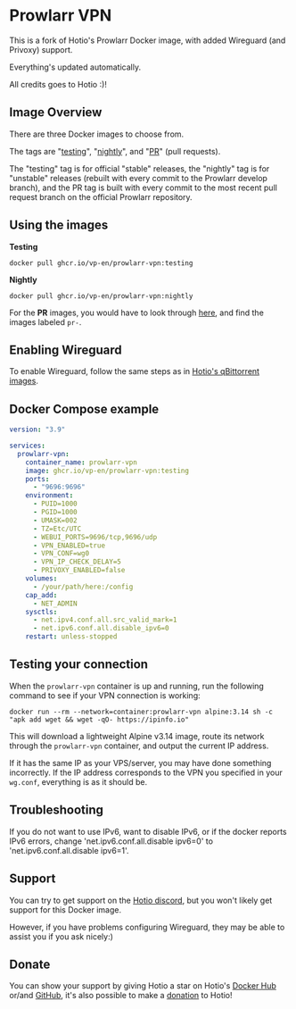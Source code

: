 # Prowlarr VPN

This is a fork of Hotio's Prowlarr Docker image, with added Wireguard (and Privoxy) support.

Everything's updated automatically.

All credits goes to Hotio :)!

## Image Overview

There are three Docker images to choose from.

The tags are "[testing](https://github.com/vp-en/prowlarr-vpn/tree/testing)", "[nightly](https://github.com/vp-en/prowlarr-vpn/tree/nightly)", and "[PR](https://github.com/vp-en/prowlarr-vpn/tree/pr)" (pull requests).

The "testing" tag is for official "stable" releases, the "nightly" tag is for "unstable" releases (rebuilt with every commit to the Prowlarr develop branch), and the PR tag is built with every commit to the most recent pull request branch on the official Prowlarr repository.


## Using the images

**Testing**

`docker pull ghcr.io/vp-en/prowlarr-vpn:testing`


**Nightly**

`docker pull ghcr.io/vp-en/prowlarr-vpn:nightly`


For the **PR** images, you would have to look through [here](https://github.com/vp-en/prowlarr-vpn/pkgs/container/prowlarr-vpn/versions), and find the images labeled `pr-`.


## Enabling Wireguard

To enable Wireguard, follow the same steps as in [Hotio's qBittorrent images](https://hotio.dev/containers/qbittorrent/#wireguard-vpn-support).


## Docker Compose example


``` yaml
version: "3.9"

services:
  prowlarr-vpn:
    container_name: prowlarr-vpn
    image: ghcr.io/vp-en/prowlarr-vpn:testing
    ports:
      - "9696:9696"
    environment:
      - PUID=1000
      - PGID=1000
      - UMASK=002
      - TZ=Etc/UTC
      - WEBUI_PORTS=9696/tcp,9696/udp
      - VPN_ENABLED=true
      - VPN_CONF=wg0
      - VPN_IP_CHECK_DELAY=5
      - PRIVOXY_ENABLED=false
    volumes:
      - /your/path/here:/config
    cap_add:
      - NET_ADMIN
    sysctls:
      - net.ipv4.conf.all.src_valid_mark=1
      - net.ipv6.conf.all.disable_ipv6=0
    restart: unless-stopped
```

## Testing your connection

When the `prowlarr-vpn` container is up and running, run the following command to see if your VPN connection is working:

```
docker run --rm --network=container:prowlarr-vpn alpine:3.14 sh -c "apk add wget && wget -qO- https://ipinfo.io"
```

This will download a lightweight Alpine v3.14 image, route its network through the `prowlarr-vpn` container, and output the current IP address.

If it has the same IP as your VPS/server, you may have done something incorrectly. If the IP address corresponds to the VPN you specified in your `wg.conf`, everything is as it should be.

## Troubleshooting

If you do not want to use IPv6, want to disable IPv6, or if the docker reports IPv6 errors, change 'net.ipv6.conf.all.disable ipv6=0' to 'net.ipv6.conf.all.disable ipv6=1'.

## Support

You can try to get support on the [Hotio discord](https://hotio.dev/discord), but you won't likely get support for this Docker image. 

However, if you have problems configuring Wireguard, they may be able to assist you if you ask nicely:)

## Donate

You can show your support by giving Hotio a star on Hotio's [Docker Hub](https://hub.docker.com/u/hotio) or/and [GitHub](https://github.com/hotio), it's also possible to make a [donation](https://hotio.dev/donate) to Hotio!
